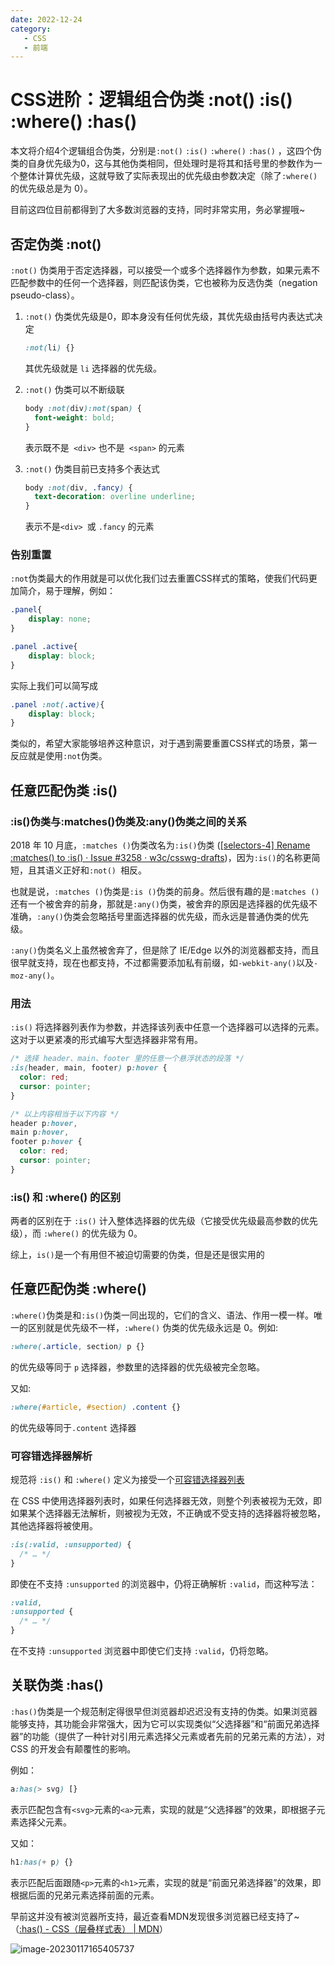 ```yaml
---
date: 2022-12-24
category:
   - CSS
   - 前端
---
```


# CSS进阶：逻辑组合伪类 :not() :is() :where() :has() 

本文将介绍4个逻辑组合伪类，分别是`:not()` `:is()` `:where()` `:has()` ，这四个伪类的自身优先级为0，这与其他伪类相同，但处理时是将其和括号里的参数作为一个整体计算优先级，这就导致了实际表现出的优先级由参数决定（除了`:where()` 的优先级总是为 0）。

目前这四位目前都得到了大多数浏览器的支持，同时非常实用，务必掌握哦~

## 否定伪类 :not()

`:not()` 伪类用于否定选择器，可以接受一个或多个选择器作为参数，如果元素不匹配参数中的任何一个选择器，则匹配该伪类，它也被称为反选伪类（negation pseudo-class）。

1. `:not()` 伪类优先级是0，即本身没有任何优先级，其优先级由括号内表达式决定

   ```css
   :not(li) {}
   ```

   其优先级就是 `li` 选择器的优先级。

2. `:not()` 伪类可以不断级联

   ```css
   body :not(div):not(span) {
     font-weight: bold;
   }
   ```

   表示既不是` <div>` 也不是` <span>` 的元素

3. `:not()` 伪类目前已支持多个表达式

   ```css
   body :not(div, .fancy) {
     text-decoration: overline underline;
   }
   ```

   表示不是`<div> `或 `.fancy` 的元素

### 告别重置

`:not`伪类最大的作用就是可以优化我们过去重置CSS样式的策略，使我们代码更加简介，易于理解，例如：

```css
.panel{
    display: none;
}

.panel .active{
    display: block;
}
```

实际上我们可以简写成

```css
.panel :not(.active){
    display: block;
}
```

类似的，希望大家能够培养这种意识，对于遇到需要重置CSS样式的场景，第一反应就是使用`:not`伪类。

## 任意匹配伪类 :is()

### :is()伪类与:matches()伪类及:any()伪类之间的关系

2018 年 10 月底，`:matches ()`伪类改名为`:is()`伪类 ([[selectors-4] Rename :matches() to :is() · Issue #3258 · w3c/csswg-drafts](https://github.com/w3c/csswg-drafts/issues/3258))，因为`:is()`的名称更简短，且其语义正好和`:not() `相反。

也就是说，`:matches ()`伪类是`:is ()`伪类的前身。然后很有趣的是`:matches ()`还有一个被舍弃的前身，那就是`:any()`伪类，被舍弃的原因是选择器的优先级不准确，`:any()`伪类会忽略括号里面选择器的优先级，而永远是普通伪类的优先级。

`:any()`伪类名义上虽然被舍弃了，但是除了 IE/Edge 以外的浏览器都支持，而且很早就支持，现在也都支持，不过都需要添加私有前缀，如`-webkit-any()`以及`-moz-any()`。

### 用法

`:is()` 将选择器列表作为参数，并选择该列表中任意一个选择器可以选择的元素。这对于以更紧凑的形式编写大型选择器非常有用。

```css
/* 选择 header、main、footer 里的任意一个悬浮状态的段落 */
:is(header, main, footer) p:hover {
  color: red;
  cursor: pointer;
}

/* 以上内容相当于以下内容 */
header p:hover,
main p:hover,
footer p:hover {
  color: red;
  cursor: pointer;
}
```

### :is() 和 :where() 的区别

两者的区别在于 `:is()` 计入整体选择器的优先级（它接受优先级最高参数的优先级），而 `:where()` 的优先级为 0。

综上，`is()`是一个有用但不被迫切需要的伪类，但是还是很实用的

## 任意匹配伪类 :where()

`:where()`伪类是和`:is()`伪类一同出现的，它们的含义、语法、作用一模一样。唯一的区别就是优先级不一样，`:where()` 伪类的优先级永远是 0。例如:

```css
:where(.article, section) p {}
```

的优先级等同于 `p` 选择器，参数里的选择器的优先级被完全忽略。

又如:
```css
:where(#article, #section) .content {}
```

的优先级等同于`.content` 选择器

### 可容错选择器解析

规范将 `:is()` 和 `:where()` 定义为接受一个[可容错选择器列表](https://drafts.csswg.org/selectors-4/#typedef-forgiving-selector-list)

在 CSS 中使用选择器列表时，如果任何选择器无效，则整个列表被视为无效，即如果某个选择器无法解析，则被视为无效，不正确或不受支持的选择器将被忽略，其他选择器将被使用。

```css
:is(:valid, :unsupported) {
  /* … */
}
```

即使在不支持 `:unsupported` 的浏览器中，仍将正确解析 `:valid`，而这种写法：

```css
:valid,
:unsupported {
  /* … */
}
```

在不支持 `:unsupported` 浏览器中即使它们支持 `:valid`，仍将忽略。

## 关联伪类 :has()

`:has()`伪类是一个规范制定得很早但浏览器却迟迟没有支持的伪类。如果浏览器能够支持，其功能会非常强大，因为它可以实现类似“父选择器”和“前面兄弟选择器”的功能（提供了一种针对引用元素选择父元素或者先前的兄弟元素的方法），对CSS 的开发会有颠覆性的影响。

例如：

```css
a:has(> svg) [}
```

表示匹配包含有`<svg>`元素的`<a>`元素，实现的就是“父选择器”的效果，即根据子元素选择父元素。

又如：

```css
h1:has(+ p) {}
```

表示匹配后面跟随`<p>`元素的`<h1>`元素，实现的就是“前面兄弟选择器”的效果，即根据后面的兄弟元素选择前面的元素。

早前这并没有被浏览器所支持，最近查看MDN发现很多浏览器已经支持了~（[:has() - CSS（层叠样式表） | MDN](https://developer.mozilla.org/zh-CN/docs/Web/CSS/:has)）

![image-20230117165405737](https://cdn.yihuiblog.top/images/202301171654814.png)
